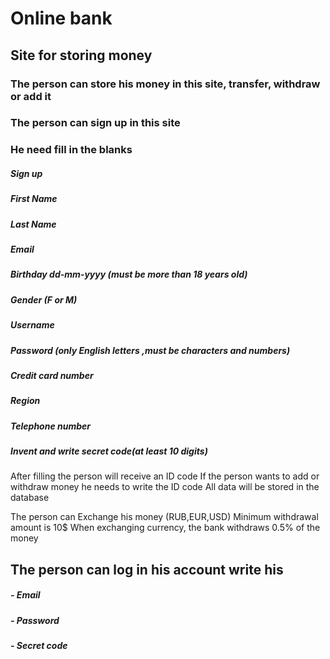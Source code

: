    # Online bank

## Site for storing money
### The person can store his money in this site, transfer, withdraw or add it
### The person can sign up in this site 
### He need fill in the blanks 
##### Sign up
##### First Name
##### Last Name 
##### Email
##### Birthday  dd-mm-yyyy (must be more than 18 years old)
##### Gender (F or M)
##### Username 
##### Password (only English letters ,must be characters and numbers)
##### Credit card number
##### Region 
##### Telephone number
##### Invent and write secret code(at least 10 digits)

Аfter filling the person will receive an ID code
If the person wants to add  or withdraw  money he needs to write the ID code
Аll data will be stored in the database
 
The person can Exchange his money (RUB,EUR,USD)
Minimum withdrawal amount is 10$
When exchanging currency, the bank withdraws 0.5% of the money

## The person can log in his account write his
##### - Email
##### - Password 
##### - Secret code


